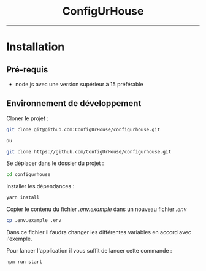 <div align="center">
    <h1>ConfigUrHouse</h1>
</div>

---

# Installation

## Pré-requis

- node.js avec une version supérieur à 15 préférable

## Environnement de développement

Cloner le projet :

```bash
git clone git@github.com:ConfigUrHouse/configurhouse.git

ou

git clone https://github.com/ConfigUrHouse/configurhouse.git
```

Se déplacer dans le dossier du projet :

```bash
cd configurhouse
```

Installer les dépendances :

```bash
yarn install
```

Copier le contenu du fichier _.env.example_ dans un nouveau fichier _.env_

```bash
cp .env.example .env
```

Dans ce fichier il faudra changer les différentes variables en accord avec l'exemple.

Pour lancer l'application il vous suffit de lancer cette commande :

```bash
npm run start
```

